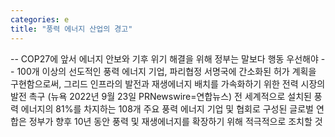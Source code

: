 ```yaml
---
categories: e
title: "풍력 에너지 산업의 경고"
---
```

-- COP27에 앞서 에너지 안보와 기후 위기 해결을 위해 정부는 말보다 행동 우선해야  -- 100개 이상의 선도적인 풍력 에너지 기업, 파리협정 서명국에 간소화된 허가 계획을 구현함으로써, 그리드 인프라의 발전과 재생에너지 배치를 가속화하기 위한 전력 시장의 발전 촉구  (뉴욕 2022년 9월 23일 PRNewswire=연합뉴스) 전 세계적으로 설치된 풍력 에너지의 81%를 차지하는 108개 주요 풍력 에너지 기업 및 협회로 구성된 글로벌 연합은 정부가 향후 10년 동안 풍력 및 재생에너지를 확장하기 위해 적극적으로 조치할 것